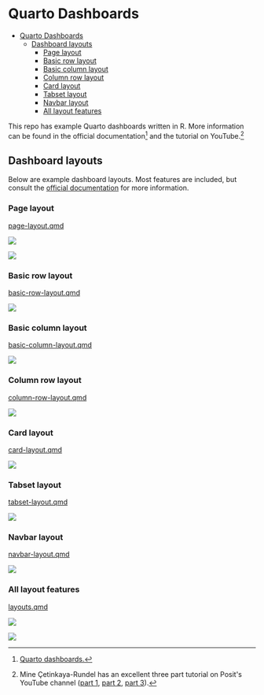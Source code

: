 # Quarto Dashboards

* [Quarto Dashboards](#quarto-dashboards)
   * [Dashboard layouts](#dashboard-layouts)
      * [Page layout](#page-layout)
      * [Basic row layout](#basic-row-layout)
      * [Basic column layout](#basic-column-layout)
      * [Column row layout](#column-row-layout)
      * [Card layout](#card-layout)
      * [Tabset layout](#tabset-layout)
      * [Navbar layout](#navbar-layout)
      * [All layout features](#all-layout-features)

This repo has example Quarto dashboards written in R. More information can be found in the official documentation[^readme-1] and the tutorial on YouTube.[^readme-2]

[^readme-1]: [Quarto dashboards.](https://quarto.org/docs/dashboards/)

[^readme-2]: Mine Çetinkaya-Rundel has an excellent three part tutorial on Posit's YouTube channel ([part 1](https://youtu.be/HW7QbqI4fH0?si=WuBui8y9uRjOVQzD), [part 2](https://www.youtube.com/watch?v=KdsQgwaY950), [part 3](https://www.youtube.com/watch?v=NigWSB-jG4Y&t=112s)).

## Dashboard layouts

Below are example dashboard layouts. Most features are included, but consult the [official documentation](https://quarto.org/docs/dashboards/) for more information.

### Page layout

[page-layout.qmd](https://github.com/mjfrigaard/quarto-dash-r/blob/main/page-layout.qmd)

![](img/page_layout_p1.png)

![](img/page_layout_p2.png)

### Basic row layout

[basic-row-layout.qmd](https://github.com/mjfrigaard/quarto-dash-r/blob/main/basic-row-layout.qmd)

![](img/basic_row_layout.png)

### Basic column layout

[basic-column-layout.qmd](https://github.com/mjfrigaard/quarto-dash-r/blob/main/basic-column-layout.qmd)

![](img/basic_column_layout.png)

### Column row layout

[column-row-layout.qmd](https://github.com/mjfrigaard/quarto-dash-r/blob/main/column-row-layout.qmd)

![](img/column_row_layout.png)

### Card layout

[card-layout.qmd](https://github.com/mjfrigaard/quarto-dash-r/blob/main/card-layout.qmd)

![](img/card_layout.png)

### Tabset layout

[tabset-layout.qmd](https://github.com/mjfrigaard/quarto-dash-r/blob/main/tabset-layout.qmd)

![](img/tabset_layout.png)

### Navbar layout

[navbar-layout.qmd](https://github.com/mjfrigaard/quarto-dash-r/blob/main/navbar-layout.qmd)

![](img/navbar_layout.png)

### All layout features

[layouts.qmd](https://github.com/mjfrigaard/quarto-dash-r/blob/main/layouts.qmd)

![](img/layouts_p1.png)

![](img/layouts_p2.png)
